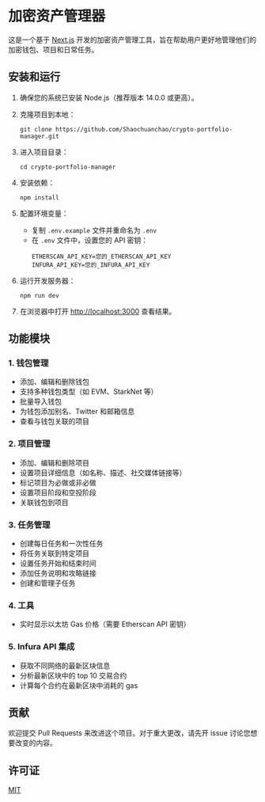 # 加密资产管理器

这是一个基于 [Next.js](https://nextjs.org) 开发的加密资产管理工具，旨在帮助用户更好地管理他们的加密钱包、项目和日常任务。

## 安装和运行

1. 确保您的系统已安装 Node.js（推荐版本 14.0.0 或更高）。

2. 克隆项目到本地：
   ```
   git clone https://github.com/Shaochuanchao/crypto-portfolio-manager.git
   ```

3. 进入项目目录：
   ```
   cd crypto-portfolio-manager
   ```

4. 安装依赖：
   ```
   npm install
   ```

5. 配置环境变量：
   - 复制 `.env.example` 文件并重命名为 `.env`
   - 在 `.env` 文件中，设置您的 API 密钥：
     ```
     ETHERSCAN_API_KEY=您的_ETHERSCAN_API_KEY
     INFURA_API_KEY=您的_INFURA_API_KEY
     ```

6. 运行开发服务器：
   ```
   npm run dev
   ```

7. 在浏览器中打开 [http://localhost:3000](http://localhost:3000) 查看结果。

## 功能模块

### 1. 钱包管理

- 添加、编辑和删除钱包
- 支持多种钱包类型（如 EVM、StarkNet 等）
- 批量导入钱包
- 为钱包添加别名、Twitter 和邮箱信息
- 查看与钱包关联的项目

### 2. 项目管理

- 添加、编辑和删除项目
- 设置项目详细信息（如名称、描述、社交媒体链接等）
- 标记项目为必做或非必做
- 设置项目阶段和空投阶段
- 关联钱包到项目

### 3. 任务管理

- 创建每日任务和一次性任务
- 将任务关联到特定项目
- 设置任务开始和结束时间
- 添加任务说明和攻略链接
- 创建和管理子任务

### 4. 工具

- 实时显示以太坊 Gas 价格（需要 Etherscan API 密钥）

### 5. Infura API 集成

- 获取不同网络的最新区块信息
- 分析最新区块中的 top 10 交易合约
- 计算每个合约在最新区块中消耗的 gas

## 贡献

欢迎提交 Pull Requests 来改进这个项目。对于重大更改，请先开 issue 讨论您想要改变的内容。

## 许可证

[MIT](https://choosealicense.com/licenses/mit/)
